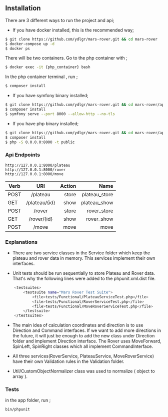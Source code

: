 ## Installation
There are 3 different ways to run the project and api;

- If you have docker installed, this is the recommended way;

```bash
$ git clone https://github.com/ydlgr/mars-rover.git && cd mars-rover
$ docker-compose up -d
$ docker ps
```
There will be two containers.
Go to the php container with ; 
```bash
$ docker exec -it {php_container} bash
```
In the php container terminal , run ;
```bash
$ composer install
```

- If you have symfony binary installed;
```bash
$ git clone https://github.com/ydlgr/mars-rover.git && cd mars-rover/app
$ composer install
$ symfony serve --port 8000 --allow-http --no-tls
```


- If you have php binary installed;
```bash
$ git clone https://github.com/ydlgr/mars-rover.git && cd mars-rover/app
$ composer install
$ php -S 0.0.0.0:8000 -t public
```

### **Api Endpoints**

```url
http://127.0.0.1:8000/plateau
http://127.0.0.1:8000/rover
http://127.0.0.1:8000/move
```

| Verb        | URI           | Action  | Name  |
| ------------- |:-------------:| -----:| -----:|
| POST      | /plateau | store | plateau_store |
| GET      | /plateau/{id}      |   show | plateau_show |
| POST | /rover      |    store |  rover_store |
| GET | /rover/{id}      |    show |  rover_show |
| POST | /move      |    move |  move |

### **Explanations**

- There are two service classes in the Service folder which keep the plateau and rover data in memory.
This services implement their own interfaces.
  
- Unit tests should be run sequentially to store Plateau and Rover data.
  That's why the following lines were added to the phpunit.xml.dist file.

```bash
    <testsuites>
        <testsuite name="Mars Rover Test Suite">
            <file>tests/Functional/PlateauServiceTest.php</file>
            <file>tests/Functional/RoverServiceTest.php</file>
            <file>tests/Functional/MoveRoverServiceTest.php</file>
        </testsuite>
    </testsuites>
```

- The main idea of calculation coordinates and direction is to use Direction and Command interfaces. 
If we want to add more directions in the future, it will just be enough to add the new class under Direction folder and implement Direction interface.
The Rover uses MoveForward, SpinLeft, SpinRight classes which all implement CommandInterface.
  
- All three services(RoverService, PlateauService, MoveRoverService) have their own Validation rules in the Validation folder.

- Util/CustomObjectNormalizer class was used to normalize ( object to array ).

### **Tests**
in the app folder, run ; 

```bash
bin/phpunit
```
